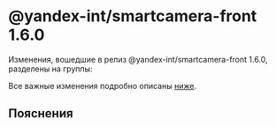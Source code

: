 # @yandex-int/smartcamera-front 1.6.0

<!-- ЧЕЛОВЕЧЕСКОЕ ВСТУПЛЕНИЕ -->

Изменения, вошедшие в релиз @yandex-int/smartcamera-front 1.6.0, разделены на группы:

Все важные изменения подробно описаны [ниже](#Пояснения).

## Пояснения

